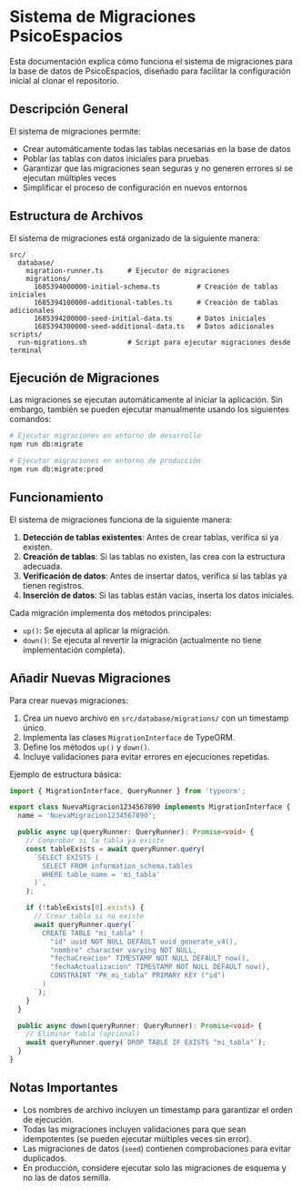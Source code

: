 # Sistema de Migraciones PsicoEspacios

Esta documentación explica cómo funciona el sistema de migraciones para la base de datos de PsicoEspacios, diseñado para facilitar la configuración inicial al clonar el repositorio.

## Descripción General

El sistema de migraciones permite:

- Crear automáticamente todas las tablas necesarias en la base de datos
- Poblar las tablas con datos iniciales para pruebas
- Garantizar que las migraciones sean seguras y no generen errores si se ejecutan múltiples veces
- Simplificar el proceso de configuración en nuevos entornos

## Estructura de Archivos

El sistema de migraciones está organizado de la siguiente manera:

```
src/
  database/
    migration-runner.ts      # Ejecutor de migraciones
    migrations/
      1685394000000-initial-schema.ts         # Creación de tablas iniciales
      1685394100000-additional-tables.ts      # Creación de tablas adicionales
      1685394200000-seed-initial-data.ts      # Datos iniciales
      1685394300000-seed-additional-data.ts   # Datos adicionales
scripts/
  run-migrations.sh          # Script para ejecutar migraciones desde terminal
```

## Ejecución de Migraciones

Las migraciones se ejecutan automáticamente al iniciar la aplicación. Sin embargo, también se pueden ejecutar manualmente usando los siguientes comandos:

```bash
# Ejecutar migraciones en entorno de desarrollo
npm run db:migrate

# Ejecutar migraciones en entorno de producción
npm run db:migrate:prod
```

## Funcionamiento

El sistema de migraciones funciona de la siguiente manera:

1. **Detección de tablas existentes**: Antes de crear tablas, verifica si ya existen.
2. **Creación de tablas**: Si las tablas no existen, las crea con la estructura adecuada.
3. **Verificación de datos**: Antes de insertar datos, verifica si las tablas ya tienen registros.
4. **Inserción de datos**: Si las tablas están vacías, inserta los datos iniciales.

Cada migración implementa dos métodos principales:

- `up()`: Se ejecuta al aplicar la migración.
- `down()`: Se ejecuta al revertir la migración (actualmente no tiene implementación completa).

## Añadir Nuevas Migraciones

Para crear nuevas migraciones:

1. Crea un nuevo archivo en `src/database/migrations/` con un timestamp único.
2. Implementa las clases `MigrationInterface` de TypeORM.
3. Define los métodos `up()` y `down()`.
4. Incluye validaciones para evitar errores en ejecuciones repetidas.

Ejemplo de estructura básica:

```typescript
import { MigrationInterface, QueryRunner } from 'typeorm';

export class NuevaMigracion1234567890 implements MigrationInterface {
  name = 'NuevaMigracion1234567890';

  public async up(queryRunner: QueryRunner): Promise<void> {
    // Comprobar si la tabla ya existe
    const tableExists = await queryRunner.query(
      `SELECT EXISTS (
        SELECT FROM information_schema.tables 
        WHERE table_name = 'mi_tabla'
      )`,
    );

    if (!tableExists[0].exists) {
      // Crear tabla si no existe
      await queryRunner.query(`
        CREATE TABLE "mi_tabla" (
          "id" uuid NOT NULL DEFAULT uuid_generate_v4(),
          "nombre" character varying NOT NULL,
          "fechaCreacion" TIMESTAMP NOT NULL DEFAULT now(),
          "fechaActualizacion" TIMESTAMP NOT NULL DEFAULT now(),
          CONSTRAINT "PK_mi_tabla" PRIMARY KEY ("id")
        )
      `);
    }
  }

  public async down(queryRunner: QueryRunner): Promise<void> {
    // Eliminar tabla (opcional)
    await queryRunner.query(`DROP TABLE IF EXISTS "mi_tabla"`);
  }
}
```

## Notas Importantes

- Los nombres de archivo incluyen un timestamp para garantizar el orden de ejecución.
- Todas las migraciones incluyen validaciones para que sean idempotentes (se pueden ejecutar múltiples veces sin error).
- Las migraciones de datos (`seed`) contienen comprobaciones para evitar duplicados.
- En producción, considere ejecutar solo las migraciones de esquema y no las de datos semilla.
